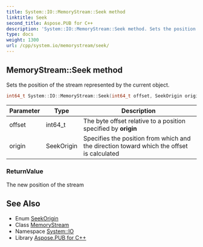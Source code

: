 ```yaml
---
title: System::IO::MemoryStream::Seek method
linktitle: Seek
second_title: Aspose.PUB for C++
description: 'System::IO::MemoryStream::Seek method. Sets the position of the stream represented by the current object in C++.'
type: docs
weight: 1300
url: /cpp/system.io/memorystream/seek/
---
```

## MemoryStream::Seek method


Sets the position of the stream represented by the current object.

```cpp
int64_t System::IO::MemoryStream::Seek(int64_t offset, SeekOrigin origin) override
```


| Parameter | Type | Description |
| --- | --- | --- |
| offset | int64_t | The byte offset relative to a position specified by **origin** |
| origin | SeekOrigin | Specifies the position from which and the direction toward which the offset is calculated |

### ReturnValue

The new position of the stream

## See Also

* Enum [SeekOrigin](../../seekorigin/)
* Class [MemoryStream](../)
* Namespace [System::IO](../../)
* Library [Aspose.PUB for C++](../../../)
